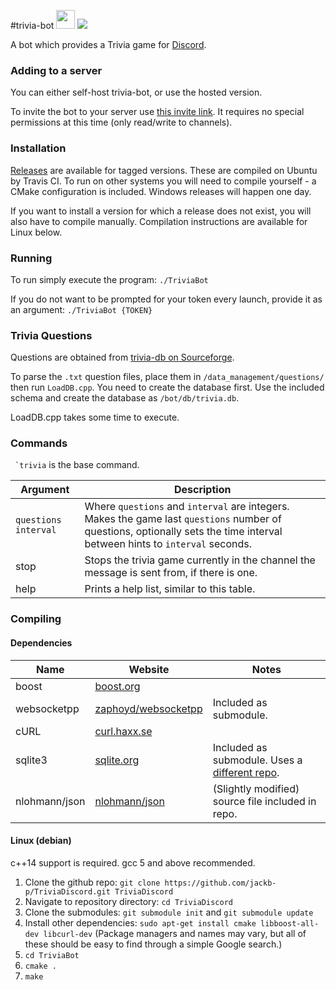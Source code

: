 #trivia-bot <img src="https://cdn.discordapp.com/attachments/164732409919569920/205700949304541184/emoji.png" width="30" height="30" /> <img src="https://travis-ci.org/jackb-p/trivia-bot.svg?branch=release" />

A bot which provides a Trivia game for [Discord](https://discordapp.com/).

### Adding to a server
You can either self-host trivia-bot, or use the hosted version.

To invite the bot to your server use [this invite link](https://discordapp.com/oauth2/authorize?client_id=199657080083316737&scope=bot).
It requires no special permissions at this time (only read/write to channels).


### Installation
[Releases](https://github.com/jackb-p/trivia-bot/releases) are available for tagged versions. These are compiled on Ubuntu by Travis CI. To run on other systems you will need to compile yourself - a CMake configuration is included. Windows releases will happen one day.

If you want to install a version for which a release does not exist, you will also have to compile manually. Compilation instructions are available for Linux below.


### Running
To run simply execute the program: `./TriviaBot`

If you do not want to be prompted for your token every launch, provide it as an argument: `./TriviaBot {TOKEN}`

### Trivia Questions
Questions are obtained from [trivia-db on Sourceforge](https://sourceforge.net/projects/triviadb/).

To parse the `.txt` question files, place them in `/data_management/questions/` then run `LoadDB.cpp`. 
You need to create the database first. Use the included schema and create the database as `/bot/db/trivia.db`.

LoadDB.cpp takes some time to execute.


### Commands
`` `trivia`` is the base command.

| Argument                | Description                                                                                                                                                                |
| ----------------------- | -------------------------------------------------------------------------------------------------------------------------------------------------------------------------- |
| `questions` `interval`  | Where `questions` and `interval` are integers. Makes the game last `questions` number of questions, optionally sets the time interval between hints to `interval` seconds. | 
| stop                    | Stops the trivia game currently in the channel the message is sent from, if there is one.                                                                                  |
| help                    | Prints a help list, similar to this table.                                                                                                                                 |


### Compiling
#### Dependencies
| Name          | Website                                                       | Notes                                                                                            |
| ------------- | ------------------------------------------------------------- | ------------------------------------------------------------------------------------------------ |
| boost         | [boost.org](http://www.boost.org/)                            |                                                                                                  |
| websocketpp   | [zaphoyd/websocketpp](https://github.com/zaphoyd/websocketpp) | Included as submodule.                                                                           |
| cURL          | [curl.haxx.se](https://curl.haxx.se/)                         |                                                                                                  |
| sqlite3       | [sqlite.org](https://www.sqlite.org/)                         | Included as submodule. Uses a [different repo](https://github.com/azadkuh/sqlite-amalgamation/). |
| nlohmann/json | [nlohmann/json](https://github.com/nlohmann/json)             | (Slightly modified) source file included in repo.                                                |

#### Linux (debian)
c++14 support is required. gcc 5 and above recommended.

1. Clone the github repo: `git clone https://github.com/jackb-p/TriviaDiscord.git TriviaDiscord`
2. Navigate to repository directory: `cd TriviaDiscord`
3. Clone the submodules: `git submodule init` and `git submodule update`
4. Install other dependencies: `sudo apt-get install cmake libboost-all-dev libcurl-dev` (Package managers and names may vary, but all of these should be easy to find through a simple Google search.)
5. `cd TriviaBot`
6. `cmake .`
7. `make`
